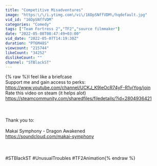 ```yaml
---
title: "Competitive Misadventures"
image: "https:\/\/i.ytimg.com\/vi\/16DpSNffVDM\/hqdefault.jpg"
vid_id: "16DpSNffVDM"
categories: "Comedy"
tags: ["Team Fortress 2","TF2","source filmmaker"]
date: "2022-05-08T08:47:49+03:00"
vid_date: "2022-05-07T14:19:30Z"
duration: "PT6M48S"
viewcount: "215744"
likeCount: "34252"
dislikeCount: ""
channel: "STBlackST"
---
```

{% raw %}I feel like a briefcase<br />Support me and gain access to perks:<br /><a rel="nofollow" target="blank" href="https://www.youtube.com/channel/UCKJ_K9leOcR74yF-R1vjYog/join">https://www.youtube.com/channel/UCKJ_K9leOcR74yF-R1vjYog/join</a><br />Rate this video on steam (it helps alot)<br /><a rel="nofollow" target="blank" href="https://steamcommunity.com/sharedfiles/filedetails/?id=2804936421">https://steamcommunity.com/sharedfiles/filedetails/?id=2804936421</a><br /><br /><br /><br />Thank you to:<br /><br />Makai Symphony - Dragon Awakened<br /><a rel="nofollow" target="blank" href="https://soundcloud.com/makai-symphony">https://soundcloud.com/makai-symphony</a><br /><br /><br /><br />#STBlackST #UnusualTroubles #TF2Animation{% endraw %}
